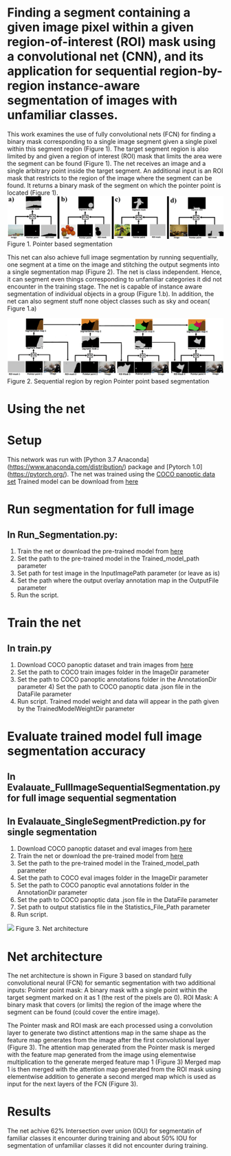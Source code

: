 # Finding a segment containing a given image pixel within a given region-of-interest (ROI) mask using a convolutional net (CNN), and its application for sequential region-by-region instance-aware segmentation of images with unfamiliar classes.


This work examines the use of fully convolutional nets (FCN) for finding a binary mask corresponding to a single image segment given a single pixel within this segment region (Figure 1). The target segment region is  also limited by  and given a region of interest (ROI) mask that limits the area were the segment can be found (Figure 1). The net receives an image and a  single arbitrary point inside the target segment. An additional input is an ROI mask that restricts to the region of the image where the segment can be found. It returns a binary mask of the segment on which the pointer point is located (Figure 1). 
![](/Figure1.png)
Figure 1. Pointer based segmentation

This net can also achieve full image segmentation by running sequentially, one segment at a time on the image and stitching the output segments into a single segmentation map (Figure 2).
The net is class independent. Hence, it can segment even things corresponding to unfamiliar categories it did not encounter in the training stage.
The net is capable of instance aware segmentation of individual objects in a group (Figure 1.b).
In addition, the net can  also segment stuff none object classes such as sky and ocean( Figure 1.a)

![](/Figure2.png)
Figure 2. Sequential region by region Pointer point based segmentation


# Using the net
# Setup
This network was run with [Python 3.7 Anaconda] (https://www.anaconda.com/distribution/)  package and [Pytorch 1.0] (https://pytorch.org/).
The net was trained using the [COCO panoptic data set](http://cocodataset.org/#download)
Trained model can be download from  [here](https://drive.google.com/file/d/1c2aAH_sf2kynwbkOiN-iXY7esm2wcrvM/view?usp=sharing)

# Run segmentation for full image
## In Run_Segmentation.py:
1) Train the net or download the pre-trained model from [here](https://drive.google.com/file/d/1c2aAH_sf2kynwbkOiN-iXY7esm2wcrvM/view?usp=sharing)
2) Set the path to the pre-trained model in the Trained_model_path parameter
3) Set path for test image in the InputImagePath parameter (or leave as is)
4) Set the path where the output overlay annotation map  in the OutputFile parameter
5) Run the script.

# Train the  net 
## In train.py
1) Download COCO panoptic dataset and train images  from [here](http://cocodataset.org/#download)
2) Set the path to COCO train images folder in the ImageDir parameter
3) Set the path to COCO panoptic annotations folder in the AnnotationDir parameter 4) Set the path to COCO panoptic data .json file in the DataFile parameter
5) Run script.
Trained model weight and data will appear in the path given by the TrainedModelWeightDir parameter

# Evaluate trained model full image segmentation accuracy 
## In Evalauate_FullImageSequentialSegmentation.py for full image sequential segmentation
## In Evalauate_SingleSegmentPrediction.py for single segmentation
1) Download COCO panoptic dataset and eval images  from [here](http://cocodataset.org/#download)
2) Train the net or download the pre-trained model from [here](https://drive.google.com/file/d/1c2aAH_sf2kynwbkOiN-iXY7esm2wcrvM/view?usp=sharing)
3) Set the path to the pre-trained model in the Trained_model_path parameter
4) Set the path to COCO eval images folder in the ImageDir parameter
5) Set the path to COCO panoptic eval annotations folder in the AnnotationDir parameter
6) Set the path to COCO panoptic data .json file in the DataFile parameter
7) Set path to output statistics file in the Statistics_File_Path parameter
8) Run script.


![](/Figure3.png)
Figure 3. Net architecture 

# Net architecture
 The net architecture is shown in Figure 3   based on standard fully convolutional neural (FCN) for semantic segmentation with  two additional inputs:
Pointer point mask: A binary mask with a  single point within the target segment marked on it as 1 (the rest of the pixels are 0). 
ROI Mask: A binary mask that covers (or limits) the region of the image where the segment can be found (could cover the entire image). 

The Pointer mask and ROI mask are each processed using a convolution layer to generate two distinct attentions map in the same shape as the feature map generates from the image after the first convolutional layer (Figure 3).
The attention map generated from the Pointer mask is merged with the feature map generated from the image using elementwise multiplication to the generate merged feature map 1 (Figure 3) 
Merged map  1 is then merged with the attention map generated from the ROI mask using elementwise addition to generate a second merged map which is used as input for the next layers of the FCN (Figure 3). 

# Results
The net achive 62% Intersection over union (IOU) for segmentatin of familiar classes it encounter during training and about 50% IOU for segmentation of unfamiliar classes it did not encounter during training. 




